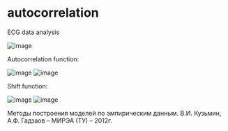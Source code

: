 # autocorrelation
ECG data analysis

![image](https://user-images.githubusercontent.com/47636259/181508326-85cab944-d4bd-495b-bdf4-4ce5f1974553.png)

Autocorrelation function:

![image](https://user-images.githubusercontent.com/47636259/181513119-6c1dfefa-c2e6-4417-97fb-19b13033f903.png)
![image](https://user-images.githubusercontent.com/47636259/181509338-25b4d198-4225-474e-b2e5-8e2aa0721f59.png)

Shift function:

![image](https://user-images.githubusercontent.com/47636259/181513210-d7e327b5-33a1-4fb6-b316-1ac9aaf3936e.png)
![image](https://user-images.githubusercontent.com/47636259/181509751-306d32dd-ca1a-478f-bc4d-c345ee3117e7.png)


Методы построения моделей по эмпирическим данным. В.И. Кузьмин, А.Ф. Гадзаов – МИРЭА (ТУ) – 2012г.
